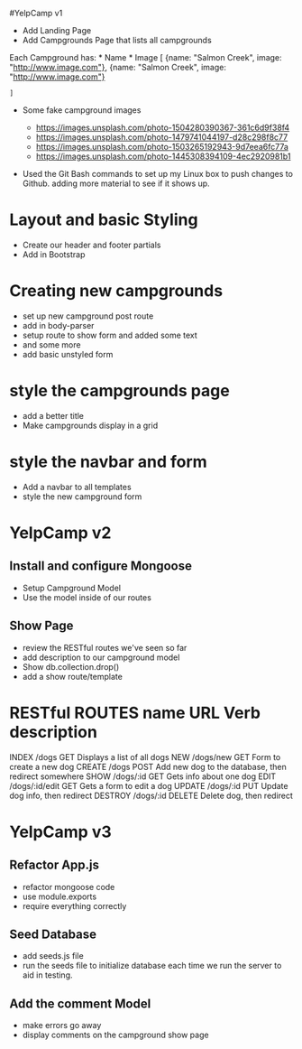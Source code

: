 #YelpCamp v1
* Add Landing Page
* Add Campgrounds Page that lists all campgrounds

Each Campground has:
	* Name
	* Image
	[
		{name: "Salmon Creek", image: "http://www.image.com"},
		{name: "Salmon Creek", image: "http://www.image.com"}

	]
* Some fake campground images
	* https://images.unsplash.com/photo-1504280390367-361c6d9f38f4
	* https://images.unsplash.com/photo-1479741044197-d28c298f8c77
	* https://images.unsplash.com/photo-1503265192943-9d7eea6fc77a
	* https://images.unsplash.com/photo-1445308394109-4ec2920981b1


* Used the Git Bash commands to set up my Linux box to push changes to Github.
adding more material to see if it shows up.

# Layout and basic Styling
* Create our header and footer partials
* Add in Bootstrap

# Creating new campgrounds
* set up new campground post route
* add in body-parser 
* setup route to show form and added some text
* and some more
* add basic unstyled form

# style the campgrounds page
* add a better title
* Make campgrounds display in a grid

# style the navbar and form
* Add a navbar to all templates
* style the new campground form

# YelpCamp v2
## Install and configure Mongoose
* Setup Campground Model
* Use the model inside of our routes

## Show Page
* review the RESTful routes we've seen so far
* add description to our campground model
* Show db.collection.drop()
* add a show route/template

RESTful ROUTES
name 	URL 			Verb 	description
=======================================================
INDEX 	/dogs 			GET 	Displays a list of all dogs
NEW 	/dogs/new 		GET 	Form to create a new dog
CREATE 	/dogs			POST 	Add new dog to the database, then										redirect somewhere
SHOW 	/dogs/:id 		GET		Gets info about one dog
EDIT 	/dogs/:id/edit 	GET 	Gets a form to edit a dog
UPDATE 	/dogs/:id 		PUT 	Update dog info, then redirect
DESTROY /dogs/:id 		DELETE 	Delete dog, then redirect


# YelpCamp v3

## Refactor App.js
* refactor mongoose code
* use module.exports
* require everything correctly

## Seed Database
* add seeds.js file
* run the seeds file to initialize database each time we run the server to 
aid in testing.

## Add the comment Model
* make errors go away
* display comments on the campground show page


